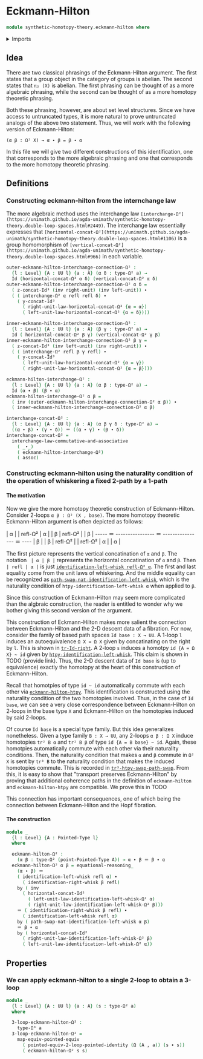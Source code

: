 # Eckmann-Hilton

```agda
module synthetic-homotopy-theory.eckmann-hilton where
```

<details><summary>Imports</summary>

```agda
open import foundation.action-on-identifications-functions
open import foundation.dependent-pair-types
open import foundation.function-types
open import foundation.identity-types
open import foundation.interchange-law
open import foundation.path-algebra
open import foundation.universe-levels

open import structured-types.pointed-equivalences
open import structured-types.pointed-types

open import synthetic-homotopy-theory.double-loop-spaces
open import synthetic-homotopy-theory.functoriality-loop-spaces
open import synthetic-homotopy-theory.iterated-loop-spaces
open import synthetic-homotopy-theory.loop-spaces
open import synthetic-homotopy-theory.triple-loop-spaces
```

</details>

## Idea

There are two classical phrasings of the Eckmann-Hilton argument. The first
states that a group object in the category of groups is abelian. The second
states that `π₂ (X)` is abelian. The first phrasing can be thought of as a more
algebraic phrasing, while the second can be thought of as a more homotopy
theoretic phrasing.

Both these phrasing, however, are about set level structures. Since we have
access to untruncated types, it is more natural to prove untruncated analogs of
the above two statement. Thus, we will work with the following version of
Eckmann-Hilton:

`(α β : Ω² X) → α ∙ β = β ∙ α`

In this file we will give two different constructions of this identification, one that
corresponds to the more algebraic phrasing and one that corresponds to the more
homotopy theoretic phrasing.

## Definitions

### Constructing eckmann-hilton from the internchange law

The more algebraic method uses the interchange law
`[interchange-Ω²](https://unimath.github.io/agda-unimath/synthetic-homotopy-theory.double-loop-spaces.html#2449)`.
The interchange law essentially expresses that
`[horizontal-concat-Ω²](https://unimath.github.io/agda-unimath/synthetic-homotopy-theory.double-loop-spaces.html#1106)`
is a group homomorphism of
`[vertical-concat-Ω²](https://unimath.github.io/agda-unimath/synthetic-homotopy-theory.double-loop-spaces.html#966)`
in each variable.

```agda
outer-eckmann-hilton-interchange-connection-Ω² :
  {l : Level} {A : UU l} {a : A} (α δ : type-Ω² a) →
  Id (horizontal-concat-Ω² α δ) (vertical-concat-Ω² α δ)
outer-eckmann-hilton-interchange-connection-Ω² α δ =
  ( z-concat-Id³ (inv right-unit) (inv left-unit)) ∙
  ( ( interchange-Ω² α refl refl δ) ∙
    ( y-concat-Id³
      ( right-unit-law-horizontal-concat-Ω² {α = α})
      ( left-unit-law-horizontal-concat-Ω² {α = δ})))

inner-eckmann-hilton-interchange-connection-Ω² :
  {l : Level} {A : UU l} {a : A} (β γ : type-Ω² a) →
  Id ( horizontal-concat-Ω² β γ) (vertical-concat-Ω² γ β)
inner-eckmann-hilton-interchange-connection-Ω² β γ =
  ( z-concat-Id³ (inv left-unit) (inv right-unit)) ∙
  ( ( interchange-Ω² refl β γ refl) ∙
    ( y-concat-Id³
      ( left-unit-law-horizontal-concat-Ω² {α = γ})
      ( right-unit-law-horizontal-concat-Ω² {α = β})))

eckmann-hilton-interchange-Ω² :
  {l : Level} {A : UU l} {a : A} (α β : type-Ω² a) →
  Id (α ∙ β) (β ∙ α)
eckmann-hilton-interchange-Ω² α β =
  ( inv (outer-eckmann-hilton-interchange-connection-Ω² α β)) ∙
  ( inner-eckmann-hilton-interchange-connection-Ω² α β)

interchange-concat-Ω² :
  {l : Level} {A : UU l} {a : A} (α β γ δ : type-Ω² a) →
  ((α ∙ β) ∙ (γ ∙ δ)) ＝ ((α ∙ γ) ∙ (β ∙ δ))
interchange-concat-Ω² =
  interchange-law-commutative-and-associative
    ( _∙_)
    ( eckmann-hilton-interchange-Ω²)
    ( assoc)
```

### Constructing eckmann-hilton using the naturality condition of the operation of whiskering a fixed 2-path by a 1-path

#### The motivation

Now we give the more homotopy theoretic construction of Eckmann-Hilton. Consider
2-loops `α β : Ω² (X , base)`. The more homotopy theoretic Eckmann-Hilton
argument is often depicted as follows:

 | α |      | refl-Ω² | α |       | β | refl-Ω² |      | β |
 -----  ＝  ----------------  ＝  ----------------  ＝  ----
 | β |      | β | refl-Ω² |       | refl-Ω² | α |      | α |

The first picture represents the vertical concatination of `α` and `β`. The
notation ` | α | β |` represents the horizontal concatination of `α` and `β`.
Then `| refl | α |` is just
[`identification-left-whisk refl-Ω² α`](https://unimath.github.io/agda-unimath/foundation.path-algebra.html#7697).
The first and last equality come from the unit laws of whiskering. And the
middle equality can be recognized as
[`path-swap-nat-identification-left-whisk`](https://unimath.github.io/agda-unimath/foundation.path-algebra.html#9823),
which is the naturality condition of `htpy-identification-left-whisk α` when
applied to `β`.

Since this construction of Eckmann-Hilton may seem more complicated than the
algbraic construction, the reader is entitled to wonder why we bother giving
this second version of the argument.

This construction of Eckmann-Hilton makes more salient the connection between
Eckmann-Hilton and the 2-D descent data of a fibration. For now, consider the
family of based path spaces `Id base : X → UU`. A 1-loop `l` induces an
autoequivalence `Ω X ≃ Ω X` given by concatinating on the right by `l`. This is
shown in
[`tr-Id-right`](https://unimath.github.io/agda-unimath/foundation.identity-types.html#11216).
A 2-loop `s` induces a homotpy `id {A = Ω X} ~ id` given by
[`htpy-identification-left-whisk`](https://unimath.github.io/agda-unimath/foundation.path-algebra.html#7977).
This claim is shown in TODO (provide link). Thus, the 2-D descent data of
`Id base` is (up to equivalence) exactly the homotopy at the heart of this
construction of Eckmann-Hilton.

Recall that homotpies of type `id ~ id` automatically commute with each other
via [`eckmann-hilton-htpy`](https://unimath.github.io/agda-unimath/foundation.homotopies.html#8218).
This identification is constructed using the naturality condition of the two
homotopies involved. Thus, in the case of `Id base`, we can see a very close
correspondence between Eckmann-Hilton on 2-loops in the base type `X` and
Eckmann-Hilton on the homotopies induced by said 2-loops.

Of course `Id base` is a special type family. But this idea generalizes
nonetheless. Given a type family `B : X → UU`, any 2-loops `α β : Ω X` induce
homotopies `tr² B α` and `tr² B β` of type `id {A = B base} ~ id`. Again, these
homotpies automatically commute with each other via their naturality conditions.
Then, the naturality condition that makes `α` and `β` commute in `Ω² X` is sent
by `tr³ B` to the naturality condition that makes the induced homotopies
commute. This is recorded in
[`tr³-htpy-swap-path-swap`](https://unimath.github.io/agda-unimath/foundation.transport-along-identifications.html#3825).
From this, it is easy to show that "transport preserves Eckmann-Hilton" by
proving that additional coherence paths in the definition of `eckmann-hilton`
and `eckmann-hilton-htpy` are compatible. We prove this in TODO

This connection has important consequences, one of which being the connection
between Eckmann-Hilton and the Hopf fibration.

#### The construction

```agda
module _
  {l : Level} {A : Pointed-Type l}
  where

  eckmann-hilton-Ω² :
    (α β : type-Ω² (point-Pointed-Type A)) → α ∙ β ＝ β ∙ α
  eckmann-hilton-Ω² α β = equational-reasoning_
    (α ∙ β) ＝
    ( identification-left-whisk refl α) ∙
      ( identification-right-whisk β refl)
    by ( inv
      ( horizontal-concat-Id²
        ( left-unit-law-identification-left-whisk-Ω² α)
        ( right-unit-law-identification-left-whisk-Ω² β)))
    ＝ ( identification-right-whisk β refl) ∙
      ( identification-left-whisk refl α)
    by ( path-swap-nat-identification-left-whisk α β)
    ＝ β ∙ α
    by ( horizontal-concat-Id²
      ( right-unit-law-identification-left-whisk-Ω² β)
      ( left-unit-law-identification-left-whisk-Ω² α))
```

## Properties

### We can apply eckmann-hilton to a single 2-loop to obtain a 3-loop

```agda
module _
  {l : Level} {A : UU l} {a : A} (s : type-Ω² a)
  where

  3-loop-eckmann-hilton-Ω² :
    type-Ω³ a 
  3-loop-eckmann-hilton-Ω² =
    map-equiv-pointed-equiv
      ( pointed-equiv-2-loop-pointed-identity (Ω (A , a)) (s ∙ s))
      ( eckmann-hilton-Ω² s s)
```
